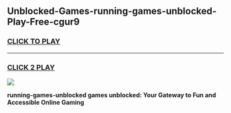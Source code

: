 
## Unblocked-Games-running-games-unblocked-Play-Free-cgur9
<h3>
<a href="https://premium76.site?title=running-games-unblocked&ref=09A">CLICK TO PLAY</a></h3>
<hr>

<h3>
<a href="https://premium76.site?title=running-games-unblocked&ref=09A">CLICK 2 PLAY</a>
  
</h3>

<a href="https://premium76.site?title=running-games-unblocked&ref=09A"><img src="https://clearcache.store/games.png"></a>


**running-games-unblocked games unblocked: Your Gateway to Fun and Accessible Online Gaming**
